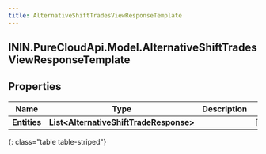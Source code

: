 ```yaml
---
title: AlternativeShiftTradesViewResponseTemplate
---
```

## ININ.PureCloudApi.Model.AlternativeShiftTradesViewResponseTemplate

## Properties

|Name | Type | Description | Notes|
|------------ | ------------- | ------------- | -------------|
| **Entities** | [**List&lt;AlternativeShiftTradeResponse&gt;**](AlternativeShiftTradeResponse.html) |  | [optional] |
{: class="table table-striped"}


